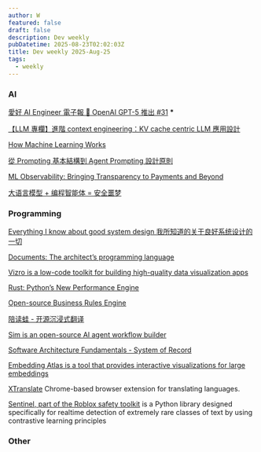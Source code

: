 ```yaml
---
author: W
featured: false
draft: false
description: Dev weekly
pubDatetime: 2025-08-23T02:02:03Z
title: Dev weekly 2025-Aug-25
tags:
  - weekly
---
```


### AI

[]()

[]()

[]()

[]()

[]()

[]()

[]()

[]()

[]()

[]()

[愛好 AI Engineer 電子報 🚀 OpenAI GPT-5 推出 #31](https://ihower.tw/blog/13197-aie-openai-gpt-5) **\***

[【LLM 專欄】進階 context engineering：KV cache centric LLM 應用設計](https://axk51013.medium.com/llm-%E5%B0%88%E6%AC%84-%E9%80%B2%E9%9A%8E-context-engineering-kv-cache-centric-llm-%E6%87%89%E7%94%A8%E8%A8%AD%E8%A8%88-ee70eb331983)

[How Machine Learning Works](https://mlbook.explained.ai/intro.html)

[從 Prompting 基本結構到 Agent Prompting 設計原則](https://ihower.tw/blog/13093-agent-prompting-design)

[ML Observability: Bringing Transparency to Payments and Beyond](https://netflixtechblog.com/ml-observability-bring-transparency-to-payments-and-beyond-33073e260a38)

[大语言模型 + 编程智能体 = 安全噩梦](https://baoyu.io/translations/llms-coding-agents-security-nightmare)

[]()

[]()

[]()

[]()

[]()

### Programming

[]()

[]()

[Everything I know about good system design 我所知道的关于良好系统设计的一切](https://www.seangoedecke.com/good-system-design/)

[]()

[Documents: The architect’s programming language](https://stackoverflow.blog/2025/08/20/documents-the-architect-s-programming-language/)

[Vizro is a low-code toolkit for building high-quality data visualization apps](https://github.com/mckinsey/vizro)

[Rust: Python’s New Performance Engine](https://thenewstack.io/rust-pythons-new-performance-engine/)

[Open-source Business Rules Engine](https://github.com/gorules/zen)

[陪读蛙 - 开源沉浸式翻译](https://github.com/mengxi-ream/read-frog)

[Sim is an open-source AI agent workflow builder](https://github.com/simstudioai/sim)

[Software Architecture Fundamentals - System of Record](https://blog.peterritchie.com/posts/architecture-fundamentals--system-of-record)

[Embedding Atlas is a tool that provides interactive visualizations for large embeddings](https://github.com/apple/embedding-atlas)

[XTranslate](https://github.com/ixrock/XTranslate) Chrome-based browser extension for translating languages.

[Sentinel, part of the Roblox safety toolkit](https://github.com/Roblox/Sentinel) is a Python library designed specifically for realtime detection of extremely rare classes of text by using contrastive learning principles

[]()

[]()

### Other

[]()

[]()

[]()

[]()

[]()

[]()

[]()

[]()

[]()

[]()

[]()

[]()

[]()

[]()

[]()

[]()

[]()

[]()

[]()

[]()

[]()

[]()

[]()

[]()

[]()

[]()

[]()

[]()
